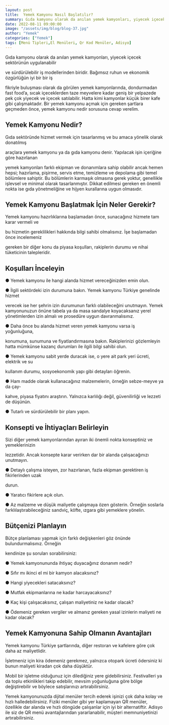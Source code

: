 ```yaml
---
layout: post
title:  Yemek Kamyonu Nasıl Başlatılır?
summary: Gıda kamyonu olarak da anılan yemek kamyonları, yiyecek içecek sektörünün uygulanabilir
date: 2022-08-11 09:00:00
image: "/assets/img/blog/blog-37.jpg"
author: "Yemek"
categories: ["Yemek"]
tags: [Menü Tipleri,El Menüleri, Qr Kod Menüler, Adisyo]
---
```

Gıda kamyonu olarak da anılan yemek kamyonları, yiyecek içecek sektörünün uygulanabilir

ve sürdürülebilir iş modellerinden biridir. Bağımsız ruhun ve ekonomik özgürlüğün iyi bir bir iş

fikriyle buluşması olarak da görülen yemek kamyonlarında, dondurmadan fast food’a, sıcak içeceklerden taze meyvelere kadar geniş bir yelpazede pek çok yiyecek ve içecek satılabilir. Hatta kimi kamyonlar küçük birer kafe gibi çalışmaktadır. Bir yemek kamyonu açmak için gereken şartlara geçmeden önce, yemek kamyonu nedir sorusuna cevap verelim.

## Yemek Kamyonu Nedir?

Gıda sektöründe hizmet vermek için tasarlanmış ve bu amaca yönelik olarak donatılmış

araçlara yemek kamyonu ya da gıda kamyonu denir. Yapılacak işin içeriğine göre hazırlanan

yemek kamyonları farklı ekipman ve donanımlara sahip olabilir ancak hemen hepsi; hazırlama, pişirme, servis etme, temizleme ve depolama gibi temel bölümlere sahiptir. Bu bölümlerin karmaşık olmasına gerek yoktur, genellikle işlevsel ve minimal olarak tasarlanmıştır. Dikkat edilmesi gereken en önemli nokta ise gıda yönetmeliğine ve hijyen kurallarına uygun olmasıdır.

## Yemek Kamyonu Başlatmak İçin Neler Gerekir?

Yemek kamyonu hazırlıklarına başlamadan önce, sunacağınız hizmete tam karar vermeli ve

bu hizmetin gereklilikleri hakkında bilgi sahibi olmalısınız. İşe başlamadan önce incelemeniz

gereken bir diğer konu da piyasa koşulları, rakiplerin durumu ve nihai tüketicinin talepleridir.

## Koşulları İnceleyin

● Yemek kamyonu ile hangi alanda hizmet vereceğinizden emin olun.

● İlgili sektördeki izin durumuna bakın. Yemek kamyonu Türkiye genelinde hizmet

verecek ise her şehrin izin durumunun farklı olabileceğini unutmayın. Yemek kamyonunuzun önüne tabela ya da masa sandalye koyacaksanız yerel yönetimlerden izin almalı ve prosedüre uygun davranmalısınız.

● Daha önce bu alanda hizmet veren yemek kamyonu varsa iş yoğunluğuna,

konumuna, sunumuna ve fiyatlandırmasına bakın. Rakiplerinizi gözlemleyin hatta mümkünse kazanç durumları ile ilgili bilgi sahibi olun.

● Yemek kamyonu sabit yerde duracak ise, o yere ait park yeri ücreti, elektrik ve su

kullanım durumu, sosyoekonomik yapı gibi detayları öğrenin.

● Ham madde olarak kullanacağınız malzemelerin, örneğin sebze-meyve ya da çay-

kahve, piyasa fiyatını araştırın. Yalnızca karlılığı değil, güvenilirliği ve lezzeti de düşünün.

● Tutarlı ve sürdürülebilir bir planı yapın.

## Konsepti ve İhtiyaçları Belirleyin

Sizi diğer yemek kamyonlarından ayıran iki önemli nokta konseptiniz ve yemeklerinizin

lezzetidir. Ancak konsepte karar verirken dar bir alanda çalışacağınızı unutmayın.

● Detaylı çalışma isteyen, zor hazırlanan, fazla ekipman gerektiren iş fikirlerinden uzak

durun.

● Yaratıcı fikirlere açık olun.

● Az malzeme ve düşük maliyetle çalışmaya özen gösterin. Örneğin soslarla farklılaştırabileceğiniz sandviç, köfte, ızgara gibi yemeklere yönelin.

## Bütçenizi Planlayın

Bütçe planlaması yapmak için farklı değişkenleri göz önünde bulundurmalısınız. Örneğin

kendinize şu soruları sorabilirsiniz:

● Yemek kamyonununda ihtiyaç duyacağınız donanım nedir?

● Sıfır mı ikinci el mi bir kamyon alacaksınız?

● Hangi yiyecekleri satacaksınız?

● Mutfak ekipmanlarına ne kadar harcayacaksınız?

● Kaç kişi çalışacaksınız, çalışan maliyetiniz ne kadar olacak?

● Ödemeniz gereken vergiler ve almanız gereken yasal izinlerin maliyeti ne kadar olacak?


## Yemek Kamyonuna Sahip Olmanın Avantajları

Yemek kamyonu Türkiye şartlarında, diğer restoran ve kafelere göre çok daha az maliyetlidir.

İşletmeniz için kira ödemeniz gerekmez, yalnızca otopark ücreti ödersiniz ki bunun maliyeti kiradan çok daha düşüktür.

Mobil bir işletme olduğunuz için dilediğiniz yere gidebilirsiniz. Festivalleri ya da toplu etkinlikleri takip edebilir, mevsim yoğunluğuna göre bölge değiştirebilir ve böylece satışlarınızı artırabilirsiniz.

Yemek kamyonunuzda dijital menüler tercih ederek işinizi çok daha kolay ve hızlı halledebilirsiniz. Fiziki menüler gibi yer kaplamayan QR menüler, özellikle dar alanda ve hızlı döngüde çalışanlar için iyi bir alternatiftir. Adisyo ile siz de QR menü avantajlarından yararlanabilir, müşteri memnuniyetinizi artırabilirsiniz.  









